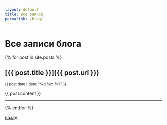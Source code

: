 ```yaml
---
layout: default
title: Все записи
permalink: /blog/
---
```


# Все записи блога

{% for post in site.posts %}
## [{{ post.title }}]({{ post.url }})

<small>{{ post.date | date: "%d.%m.%Y" }}</small>

{{ post.content }}

---

{% endfor %}

[назад](../index.html)

